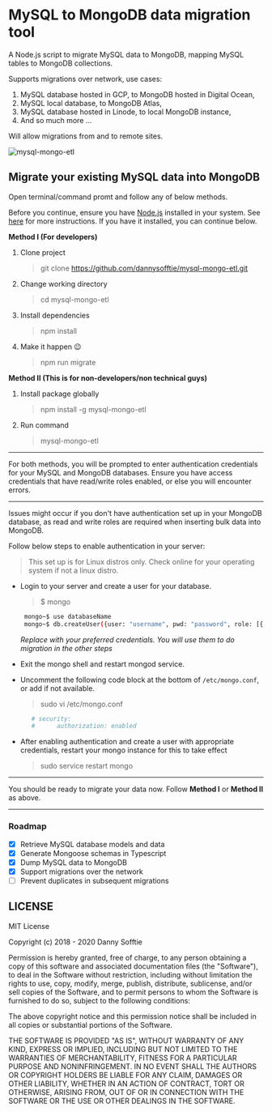 # MySQL to MongoDB data migration tool

A Node.js script to migrate MySQL data to MongoDB, mapping MySQL tables to MongoDB collections.

Supports migrations over network, use cases:
1. MySQL database hosted in GCP, to MongoDB hosted in Digital Ocean,
2. MySQL local database, to MongoDB Atlas,
3. MySQL database hosted in Linode, to local MongoDB instance,
4. And so much more ...

Will allow migrations from and to remote sites.

![mysql-mongo-etl](https://user-images.githubusercontent.com/17042186/50631158-694f8780-0f54-11e9-89b4-465fc98eb2dd.gif)

## Migrate your existing MySQL data into MongoDB

Open terminal/command promt and follow any of below methods.

Before you continue, ensure you have [Node.js](https://nodejs.org/download) installed in your system. See [here](https://nodejs.org/download) for more instructions. If you have it installed, you can continue below.

**Method I (For developers)**

1. Clone project
   > git clone https://github.com/dannysofftie/mysql-mongo-etl.git
2. Change working directory
   > cd mysql-mongo-etl
3. Install dependencies
   > npm install
4. Make it happen :wink:
   > npm run migrate

**Method II (This is for non-developers/non technical guys)**

1. Install package globally
   > npm install -g mysql-mongo-etl
2. Run command
   > mysql-mongo-etl

---

For both methods, you will be prompted to enter authentication credentials for your MySQL and MongoDB databases. Ensure you have access credentials that have read/write roles enabled, or else you will encounter errors.

---

Issues might occur if you don't have authentication set up in your MongoDB database, as read and write roles are required when inserting bulk data into MongoDB.

Follow below steps to enable authentication in your server:

> This set up is for Linux distros only. Check online for your operating system if not a linux distro.


- Login to your server and create a user for your database.
  > $ mongo
  ```bash
   mongo~$ use databaseName
   mongo~$ db.createUser({user: "username", pwd: "password", role: [{roles: "readWrite", db: "databaseName"}]})
  ```

  _Replace with your preferred credentials. You will use them to do migration in the other steps_

- Exit the mongo shell and restart mongod service.

- Uncomment the following code block at the bottom of `/etc/mongo.conf`, or add if not available.

  > sudo vi /etc/mongo.conf

  ```sh
     # security:
     #      authorization: enabled
  ```

- After enabling authentication and create a user with appropriate credentials, restart your mongo instance for this to take effect
  > sudo service restart mongo

---

You should be ready to migrate your data now. Follow **Method I** or **Method II** as above.

---

### Roadmap

- [x] Retrieve MySQL database models and data
- [x] Generate Mongoose schemas in Typescript
- [x] Dump MySQL data to MongoDB
- [x] Support migrations over the network
- [ ] Prevent duplicates in subsequent migrations

## LICENSE

MIT License

Copyright (c) 2018 - 2020 Danny Sofftie

Permission is hereby granted, free of charge, to any person obtaining a copy
of this software and associated documentation files (the "Software"), to deal
in the Software without restriction, including without limitation the rights
to use, copy, modify, merge, publish, distribute, sublicense, and/or sell
copies of the Software, and to permit persons to whom the Software is
furnished to do so, subject to the following conditions:

The above copyright notice and this permission notice shall be included in all
copies or substantial portions of the Software.

THE SOFTWARE IS PROVIDED "AS IS", WITHOUT WARRANTY OF ANY KIND, EXPRESS OR
IMPLIED, INCLUDING BUT NOT LIMITED TO THE WARRANTIES OF MERCHANTABILITY,
FITNESS FOR A PARTICULAR PURPOSE AND NONINFRINGEMENT. IN NO EVENT SHALL THE
AUTHORS OR COPYRIGHT HOLDERS BE LIABLE FOR ANY CLAIM, DAMAGES OR OTHER
LIABILITY, WHETHER IN AN ACTION OF CONTRACT, TORT OR OTHERWISE, ARISING FROM,
OUT OF OR IN CONNECTION WITH THE SOFTWARE OR THE USE OR OTHER DEALINGS IN THE
SOFTWARE.
